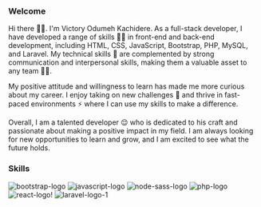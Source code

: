 ### Welcome

Hi there ✌🏼. I'm Victory Odumeh Kachidere. As a full-stack developer, I have developed a range of skills 💪🏼 in front-end  and back-end development, including HTML, CSS, JavaScript, Bootstrap, PHP, MySQL, and Laravel. My technical skills 🧠 are complemented by strong communication and interpersonal skills, making them a valuable asset to any team 👌🏼.

My positive attitude and willingness to learn has made me more curious about my career. I enjoy taking on new challenges 🔩 and thrive in fast-paced environments ⚡️ where I can use my skills to make a difference.

Overall, I am a talented developer 😌 who is dedicated to his craft and passionate about making a positive impact in my field. I am always looking for new opportunities to learn and grow, and I am excited to see what the future holds.

### Skills 
![bootstrap-logo](https://github.com/pHanToMcaNCoDE/phantomcancode/assets/113244998/a2529f47-8a14-4b37-a8de-bca3290e73a1)
![javascript-logo](https://github.com/pHanToMcaNCoDE/phantomcancode/assets/113244998/915bc195-587a-4166-9aed-2bd04641f6db)
![node-sass-logo](https://github.com/pHanToMcaNCoDE/phantomcancode/assets/113244998/19dd4f4a-c3b8-470e-8579-7fda835fdd17)
![php-logo](https://github.com/pHanToMcaNCoDE/phantomcancode/assets/113244998/e05c0c7d-c302-4bbf-bfa1-db2c4d59b953)
![react-logo](https://github.com/pHanToMcaNCoDE/phantomcancode/assets/113244998/6c746524-7d28-4a41-8116-f8ff417fdd94)!
![laravel-logo-1](https://github.com/pHanToMcaNCoDE/phantomcancode/assets/113244998/4abacd0a-b27b-4b2f-91dd-489b236e430f)







